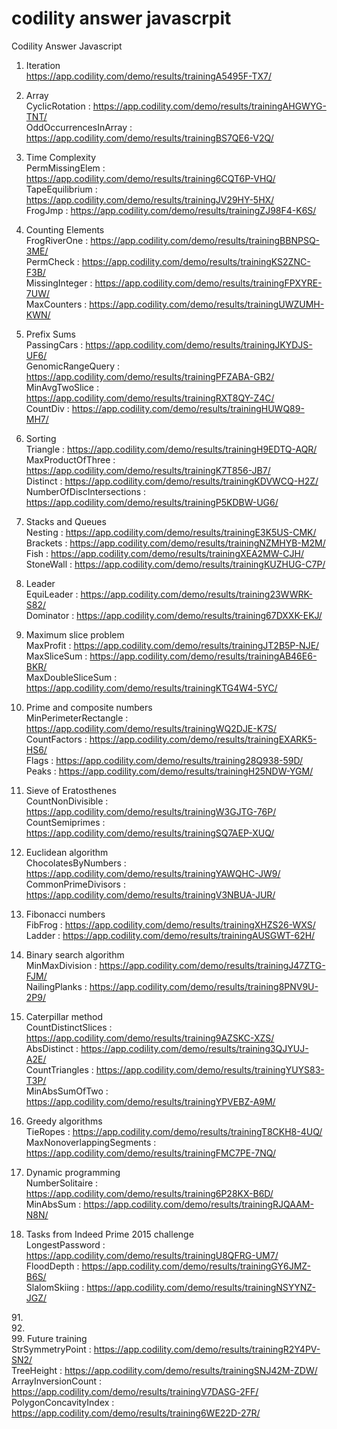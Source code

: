 # codility answer javascrpit
Codility Answer Javascript

1. Iteration <br>
https://app.codility.com/demo/results/trainingA5495F-TX7/

2. Array <br>
CyclicRotation : https://app.codility.com/demo/results/trainingAHGWYG-TNT/ <br>
OddOccurrencesInArray : https://app.codility.com/demo/results/trainingBS7QE6-V2Q/ <br>

3.  Time Complexity <br>
PermMissingElem : https://app.codility.com/demo/results/training6CQT6P-VHQ/ <br>
TapeEquilibrium : https://app.codility.com/demo/results/trainingJV29HY-5HX/ <br>
FrogJmp : https://app.codility.com/demo/results/trainingZJ98F4-K6S/ <br>

4. Counting Elements <br>
FrogRiverOne : https://app.codility.com/demo/results/trainingBBNPSQ-3ME/ <br>
PermCheck : https://app.codility.com/demo/results/trainingKS2ZNC-F3B/ <br>
MissingInteger : https://app.codility.com/demo/results/trainingFPXYRE-7UW/ <br>
MaxCounters : https://app.codility.com/demo/results/trainingUWZUMH-KWN/ <br>

5. Prefix Sums <br>
PassingCars : https://app.codility.com/demo/results/trainingJKYDJS-UF6/ <br>
GenomicRangeQuery : https://app.codility.com/demo/results/trainingPFZABA-GB2/ <br>
MinAvgTwoSlice : https://app.codility.com/demo/results/trainingRXT8QY-Z4C/ <br>
CountDiv : https://app.codility.com/demo/results/trainingHUWQ89-MH7/ <br>

6. Sorting <br>
Triangle : https://app.codility.com/demo/results/trainingH9EDTQ-AQR/ <br>
MaxProductOfThree : https://app.codility.com/demo/results/trainingK7T856-JB7/ <br>
Distinct : https://app.codility.com/demo/results/trainingKDVWCQ-H2Z/ <br>
NumberOfDiscIntersections : https://app.codility.com/demo/results/trainingP5KDBW-UG6/ <br>

7. Stacks and Queues <br>
Nesting : https://app.codility.com/demo/results/trainingE3K5US-CMK/ <br>
Brackets : https://app.codility.com/demo/results/trainingNZMHYB-M2M/ <br>
Fish : https://app.codility.com/demo/results/trainingXEA2MW-CJH/ <br>
StoneWall : https://app.codility.com/demo/results/trainingKUZHUG-C7P/ <br>

8. Leader <br>
EquiLeader : https://app.codility.com/demo/results/training23WWRK-S82/ <br>
Dominator : https://app.codility.com/demo/results/training67DXXK-EKJ/ <br>

9. Maximum slice problem <br>
MaxProfit : https://app.codility.com/demo/results/trainingJT2B5P-NJE/ <br>
MaxSliceSum : https://app.codility.com/demo/results/trainingAB46E6-BKR/ <br>
MaxDoubleSliceSum : https://app.codility.com/demo/results/trainingKTG4W4-5YC/ <br>

10. Prime and composite numbers <br>
MinPerimeterRectangle : https://app.codility.com/demo/results/trainingWQ2DJE-K7S/ <br>
CountFactors : https://app.codility.com/demo/results/trainingEXARK5-HS6/ <br>
Flags : https://app.codility.com/demo/results/training28Q938-59D/ <br>
Peaks : https://app.codility.com/demo/results/trainingH25NDW-YGM/ <br>

11. Sieve of Eratosthenes <br>
CountNonDivisible : https://app.codility.com/demo/results/trainingW3GJTG-76P/ <br>
CountSemiprimes : https://app.codility.com/demo/results/trainingSQ7AEP-XUQ/ <br>

12. Euclidean algorithm <br>
ChocolatesByNumbers : https://app.codility.com/demo/results/trainingYAWQHC-JW9/ <br>
CommonPrimeDivisors : https://app.codility.com/demo/results/trainingV3NBUA-JUR/ <br>

13. Fibonacci numbers <br>
FibFrog : https://app.codility.com/demo/results/trainingXHZS26-WXS/ <br>
Ladder : https://app.codility.com/demo/results/trainingAUSGWT-62H/ <br>

14. Binary search algorithm <br>
MinMaxDivision : https://app.codility.com/demo/results/trainingJ47ZTG-FJM/ <br>
NailingPlanks : https://app.codility.com/demo/results/training8PNV9U-2P9/ <br>

15. Caterpillar method <br>
CountDistinctSlices : https://app.codility.com/demo/results/training9AZSKC-XZS/ <br>
AbsDistinct : https://app.codility.com/demo/results/training3QJYUJ-A2E/ <br>
CountTriangles : https://app.codility.com/demo/results/trainingYUYS83-T3P/ <br>
MinAbsSumOfTwo : https://app.codility.com/demo/results/trainingYPVEBZ-A9M/ <br>

16. Greedy algorithms <br>
TieRopes : https://app.codility.com/demo/results/trainingT8CKH8-4UQ/ <br>
MaxNonoverlappingSegments : https://app.codility.com/demo/results/trainingFMC7PE-7NQ/ <br>

17. Dynamic programming <br>
NumberSolitaire : https://app.codility.com/demo/results/training6P28KX-B6D/ <br>
MinAbsSum : https://app.codility.com/demo/results/trainingRJQAAM-N8N/ <br>

90. Tasks from Indeed Prime 2015 challenge <br>
LongestPassword : https://app.codility.com/demo/results/trainingU8QFRG-UM7/ <br>
FloodDepth : https://app.codility.com/demo/results/trainingGY6JMZ-B6S/ <br>
SlalomSkiing : https://app.codility.com/demo/results/trainingNSYYNZ-JGZ/ <br>

91.<br>
92.<br>
99. Future training <br>
StrSymmetryPoint : https://app.codility.com/demo/results/trainingR2Y4PV-SN2/ <br>
TreeHeight : https://app.codility.com/demo/results/trainingSNJ42M-ZDW/ <br>
ArrayInversionCount : https://app.codility.com/demo/results/trainingV7DASG-2FF/ <br>
PolygonConcavityIndex : https://app.codility.com/demo/results/training6WE22D-27R/ <br>
